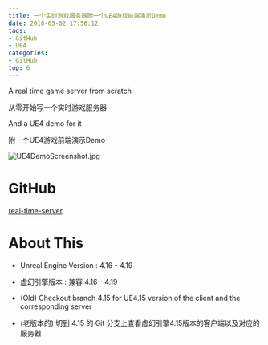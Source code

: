 ```yaml
---
title: 一个实时游戏服务器附一个UE4游戏前端演示Demo
date: 2018-05-02 17:56:12
tags:
- GitHub
- UE4
categories:
- GitHub
top: 6
---
```



A real time game server from scratch

从零开始写一个实时游戏服务器

And a UE4 demo for it

附一个UE4游戏前端演示Demo


![UE4DemoScreenshot.jpg](/img/a_real_time_game_server_and_a_ue4_demo_for_it/UE4DemoScreenshot_small.jpg)

<!-- 
# Download & Play

 
- **Client Side** : 
[<i class="fa fa-download fa-2x fa-fw"></i>UE4ClientDemo.exe (Win32)](https://pan.baidu.com/s/1B0pMYls7JVYqEWyKH4gkXg), just check it out !

- 客户端 : 下载 [UE4ClientDemo.exe (Win32)](https://pan.baidu.com/s/1B0pMYls7JVYqEWyKH4gkXg) 玩一下 !

- **Server** : A server instance is running on my VPS, so just double click the UE4ClientDemo.exe that will connect to my server automatically, enjoy !

- 服务器 : 我VPS上运行着一个服务器实例, 你只需要双击 UE4ClientDemo.exe , 它就会自动连到服务器啦 !
 -->

# GitHub

[<i class="fa fa-fw fa-github fa-2x"></i>real-time-server](https://github.com/no5ix/RealTimeServer) 

# About This 


<!-- - 可靠UDP

    - 抗抖动
    - 冗余应答
    - CrossPlatform
        - Linux/Epoll/多线程
        - Win/NIO/单线程
- C++11 
- 增量更新

- 二进制流

    - 大数据块的分包与重组

- 延迟渲染 -->

- Unreal Engine Version : 4.16 - 4.19

- 虚幻引擎版本 : 兼容 4.16 - 4.19

- (Old) Checkout branch 4.15 for UE4.15 version of the client and the corresponding server

- (老版本的) 切到 4.15 的 Git 分支上查看虚幻引擎4.15版本的客户端以及对应的服务器

